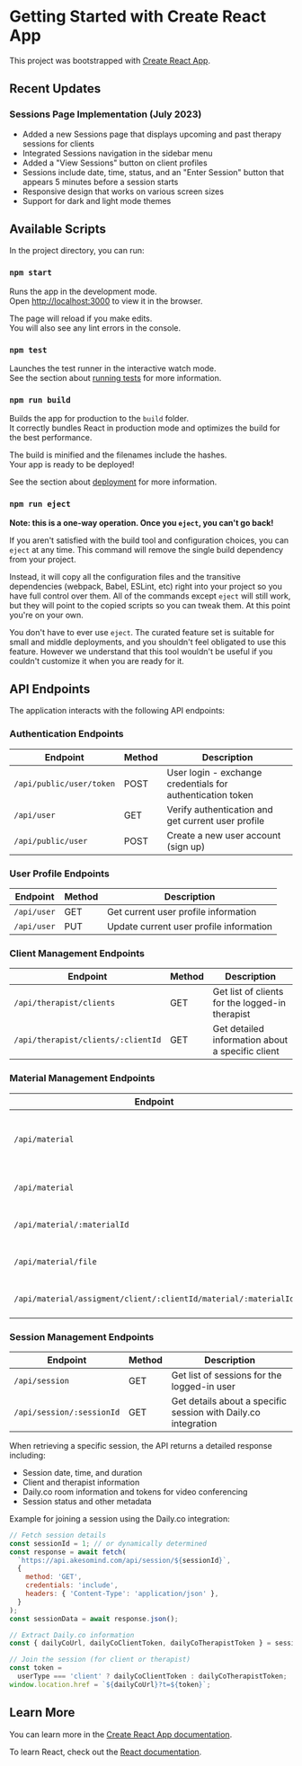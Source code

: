 # Getting Started with Create React App

This project was bootstrapped with [Create React App](https://github.com/facebook/create-react-app).

## Recent Updates

### Sessions Page Implementation (July 2023)

- Added a new Sessions page that displays upcoming and past therapy sessions for clients
- Integrated Sessions navigation in the sidebar menu
- Added a "View Sessions" button on client profiles
- Sessions include date, time, status, and an "Enter Session" button that appears 5 minutes before a session starts
- Responsive design that works on various screen sizes
- Support for dark and light mode themes

## Available Scripts

In the project directory, you can run:

### `npm start`

Runs the app in the development mode.\
Open [http://localhost:3000](http://localhost:3000) to view it in the browser.

The page will reload if you make edits.\
You will also see any lint errors in the console.

### `npm test`

Launches the test runner in the interactive watch mode.\
See the section about [running tests](https://facebook.github.io/create-react-app/docs/running-tests) for more information.

### `npm run build`

Builds the app for production to the `build` folder.\
It correctly bundles React in production mode and optimizes the build for the best performance.

The build is minified and the filenames include the hashes.\
Your app is ready to be deployed!

See the section about [deployment](https://facebook.github.io/create-react-app/docs/deployment) for more information.

### `npm run eject`

**Note: this is a one-way operation. Once you `eject`, you can't go back!**

If you aren't satisfied with the build tool and configuration choices, you can `eject` at any time. This command will remove the single build dependency from your project.

Instead, it will copy all the configuration files and the transitive dependencies (webpack, Babel, ESLint, etc) right into your project so you have full control over them. All of the commands except `eject` will still work, but they will point to the copied scripts so you can tweak them. At this point you're on your own.

You don't have to ever use `eject`. The curated feature set is suitable for small and middle deployments, and you shouldn't feel obligated to use this feature. However we understand that this tool wouldn't be useful if you couldn't customize it when you are ready for it.

## API Endpoints

The application interacts with the following API endpoints:

### Authentication Endpoints

| Endpoint                 | Method | Description                                                |
| ------------------------ | ------ | ---------------------------------------------------------- |
| `/api/public/user/token` | POST   | User login - exchange credentials for authentication token |
| `/api/user`              | GET    | Verify authentication and get current user profile         |
| `/api/public/user`       | POST   | Create a new user account (sign up)                        |

### User Profile Endpoints

| Endpoint    | Method | Description                             |
| ----------- | ------ | --------------------------------------- |
| `/api/user` | GET    | Get current user profile information    |
| `/api/user` | PUT    | Update current user profile information |

### Client Management Endpoints

| Endpoint                           | Method | Description                                      |
| ---------------------------------- | ------ | ------------------------------------------------ |
| `/api/therapist/clients`           | GET    | Get list of clients for the logged-in therapist  |
| `/api/therapist/clients/:clientId` | GET    | Get detailed information about a specific client |

### Material Management Endpoints

| Endpoint                                                        | Method | Description                                     |
| --------------------------------------------------------------- | ------ | ----------------------------------------------- |
| `/api/material`                                                 | GET    | Get list of materials (for client or therapist) |
| `/api/material`                                                 | POST   | Create a new material                           |
| `/api/material/:materialId`                                     | DELETE | Delete a specific material                      |
| `/api/material/file`                                            | POST   | Upload a file and get a file ID                 |
| `/api/material/assigment/client/:clientId/material/:materialId` | POST   | Assign a material to a client                   |

### Session Management Endpoints

| Endpoint                  | Method | Description                                                    |
| ------------------------- | ------ | -------------------------------------------------------------- |
| `/api/session`            | GET    | Get list of sessions for the logged-in user                    |
| `/api/session/:sessionId` | GET    | Get details about a specific session with Daily.co integration |

When retrieving a specific session, the API returns a detailed response including:

- Session date, time, and duration
- Client and therapist information
- Daily.co room information and tokens for video conferencing
- Session status and other metadata

Example for joining a session using the Daily.co integration:

```javascript
// Fetch session details
const sessionId = 1; // or dynamically determined
const response = await fetch(
  `https://api.akesomind.com/api/session/${sessionId}`,
  {
    method: 'GET',
    credentials: 'include',
    headers: { 'Content-Type': 'application/json' },
  }
);
const sessionData = await response.json();

// Extract Daily.co information
const { dailyCoUrl, dailyCoClientToken, dailyCoTherapistToken } = sessionData;

// Join the session (for client or therapist)
const token =
  userType === 'client' ? dailyCoClientToken : dailyCoTherapistToken;
window.location.href = `${dailyCoUrl}?t=${token}`;
```

## Learn More

You can learn more in the [Create React App documentation](https://facebook.github.io/create-react-app/docs/getting-started).

To learn React, check out the [React documentation](https://reactjs.org/).
